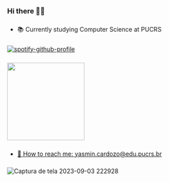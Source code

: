 <!--
**4gu1rr3/4gu1rr3** is a ✨ _special_ ✨ repository because its `README.md` (this file) appears on your GitHub profile.

Here are some ideas to get you started:

- 🔭 I’m currently working on ...
- 🌱 I’m currently learning ...
- 👯 I’m looking to collaborate on ...
- 🤔 I’m looking for help with ...
- 💬 Ask me about ...
- 📫 How to reach me: ...
- 😄 Pronouns: ...
- ⚡ Fun fact: ...
-->
### Hi there 👋✨

###
- 📚 Currently studying Computer Science at PUCRS
###
[![spotify-github-profile](https://spotify-github-profile.vercel.app/api/view?uid=crduqbolsz4nzehkogy4u5hn2&cover_image=true&theme=natemoo-re&show_offline=true&background_color=121212&interchange=true&bar_color=53b14f&bar_color_cover=false)](https://github.com/kittinan/spotify-github-profile)
<br/>
###
<div>
 <a href="https://github.com/4gu1rr3">
  <img height="180em" src="https://github-readme-stats.vercel.app/api?username=4gu1rr3&show_icons=true&theme=tokyonight">
</div>

###
- 💌 How to reach me: yasmin.cardozo@edu.pucrs.br

###
![Captura de tela 2023-09-03 222928](https://github.com/4gu1rr3/4gu1rr3/assets/50997939/12910c11-067a-41a6-8381-6e245105f304)

